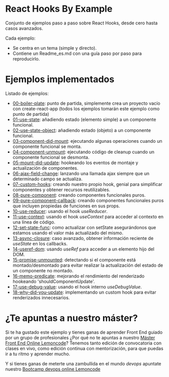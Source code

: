 # React Hooks By Example

Conjunto de ejemplos paso a paso sobre React Hooks, desde cero hasta casos avanzados.

Cada ejemplo:

- Se centra en un tema (simple y directo).
- Contiene un Readme_es.md con una guía paso por paso para reproducirlo.

# Ejemplos implementados

Listado de ejemplos:

- [00-boiler-plate](https://github.com/Lemoncode/react-hooks-by-example/tree/master/00-boilerplate): punto de partida, simplemente crea un proyecto vacío con create-react-app (todos los ejemplos tomarán este ejemplo como punto de partida)
- [01-use-state](https://github.com/Lemoncode/react-hooks-by-example/tree/master/01-use-state): añadiendo estado (elemento simple) a un componente funcional.
- [02-use-state-object](https://github.com/Lemoncode/react-hooks-by-example/tree/master/02-use-state-object): añadiendo estado (objeto) a un componente funcional.
- [03-component-did-mount](https://github.com/Lemoncode/react-hooks-by-example/tree/master/03-component-did-onload): ejecutando algunas operaciones cuando un componente funcional se monta.
- [04-component-unmount](https://github.com/Lemoncode/react-hooks-by-example/tree/master/04-component_unmount): ejecutando código de cleanup cuando un componente funcional se desmonta.
- [05-mount-did-update](https://github.com/Lemoncode/react-hooks-by-example/tree/master/05-component-update-render): hookeando los eventos de montaje y actualización de componentes.
- [06-ajax-field-change](https://github.com/Lemoncode/react-hooks-by-example/tree/master/06-ajax-field-change): lanzando una llamada ajax siempre que un determinado campo se actualiza.
- [07-custom-hooks](https://github.com/Lemoncode/react-hooks-by-example/tree/master/07-custom-hook): creando nuestro propio hook, genial para simplificar componentes y obtener recursos reutilizables.
- [08-pure-component](https://github.com/Lemoncode/react-hooks-by-example/tree/master/08-pure-component): creando componentes funcionales puros.
- [09-pure-component-callback](https://github.com/Lemoncode/react-hooks-by-example/tree/master/09-pure-component-callback): creando componentes funcionales puros que incluyen propiedas de funciones en sus props.
- [10-use-reducer](https://github.com/Lemoncode/react-hooks-by-example/tree/master/10-use-reducer): usando el hook _useReducer_.
- [11-use-context](https://github.com/Lemoncode/react-hooks-by-example/tree/master/11-use-context): usando el hook _useContext_ para acceder al contexto en una línea de código.
- [12-set-state-func](https://github.com/Lemoncode/react-hooks-by-example/tree/master/12-set-state-func): como actualizar con setState asegurándonos
  que estamos usando el valor más actualizado del mismo.
- [13-async-closure](https://github.com/Lemoncode/react-hooks-by-example/tree/master/13-async-closure): caso avanzado, obtener información reciente de _useState_ en los callbacks.
- [14-useref-dom](https://github.com/Lemoncode/react-hooks-by-example/tree/master/14-use-ref-dom): usando _useRef_ para acceder a un elemento hijo del DOM.
- [15-promise-unmounted](https://github.com/Lemoncode/react-hooks-by-example/tree/master/15-promise-unmounted): detectando si el componente está montado/desmontado para evitar realizar la actualización del estado de un componente no montado.
- [16-memo-predicate](https://github.com/Lemoncode/react-hooks-by-example/tree/master/16-memo-predicate): mejorando el rendimiento del renderizado hookeando 'shouldComponentUpdate'.
- [17-use-debug-value](https://github.com/Lemoncode/react-hooks-by-example/tree/master/17-use-debug-value): usando el hook interno _useDebugValue_.
- [18-why-did-you-update](https://github.com/Lemoncode/react-hooks-by-example/tree/master/18-why-did-you-update): implementando un custom hook para evitar renderizados innecesarios.

# ¿Te apuntas a nuestro máster?

Si te ha gustado este ejemplo y tienes ganas de aprender Front End
guiado por un grupo de profesionales ¿Por qué no te apuntas a
nuestro [Máster Front End Online Lemoncode](https://lemoncode.net/master-frontend#inicio-banner)? Tenemos tanto edición de convocatoria
con clases en vivo, como edición continua con mentorización, para
que puedas ir a tu ritmo y aprender mucho.

Y si tienes ganas de meterte una zambullida en el mundo _devops_
apuntate nuestro [Bootcamp devops online Lemoncode](https://lemoncode.net/bootcamp-devops#bootcamp-devops/inicio)
